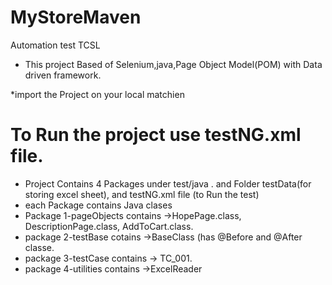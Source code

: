 # MyStoreMaven
Automation test TCSL

* This project Based of Selenium,java,Page Object Model(POM) with Data driven framework.

*import the Project on your local matchien
# To Run the project use testNG.xml file.

* Project Contains 4 Packages under test/java . and Folder testData(for storing excel sheet), and testNG.xml file (to Run the test)
*  each Package contains Java clases
*  Package 1-pageObjects contains ->HopePage.class, DescriptionPage.class, AddToCart.class.
*  package 2-testBase cotains ->BaseClass (has @Before and @After classe.
*  package 3-testCase contains -> TC_001.
*  package 4-utilities contains ->ExcelReader 
